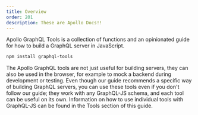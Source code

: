 ```yaml
---
title: Overview
order: 201
description: These are Apollo Docs!!
---
```


Apollo GraphQL Tools is a collection of functions and an opinionated guide for how to build a GraphQL server in JavaScript.


```txt
npm install graphql-tools
```
The Apollo GraphQL tools are not just useful for building servers, they can also be used in the browser, for example to mock a backend during development or testing. Even though our guide recommends a specific way of building GraphQL servers, you can use these tools even if you don't follow our guide; they work with any GraphQL-JS schema, and each tool can be useful on its own. Information on how to use individual tools with GraphQL-JS can be found in the Tools section of this guide.
